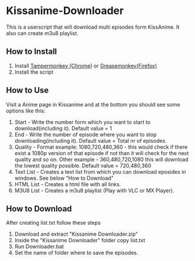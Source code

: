 # Kissanime-Downloader
This is a userscript that will download multi episodes form KissAnime. It also can create m3u8 playlist.

## How to Install
1. Install [Tampermonkey (Chrome)](https://chrome.google.com/webstore/detail/tampermonkey/dhdgffkkebhmkfjojejmpbldmpobfkfo) or [ Greasemonkey(Firefox)](https://addons.mozilla.org/firefox/addon/greasemonkey/)
2. Install the script

## How to Use
Visit a Anime page in Kissanime and at the bottom you should see some options like this:
1. Start - Write the number form which you want to start to download(including it). Default value = 1
2. End - Write the number of episode where you want to stop downloading(including it). Default value = Total nr of episodes.
3. Quality - Format example: 1080,720,480,360 - this would check if there exist a 1080p version of that episode if not than it will check for the next quality and so on. Other example - 360,480,720,1080 this will download the lowest quality possible. Default value = 720,480,360
4. Text List - Creates a text list from which you can download eposides in windows. See below "How to Download"
5. HTML List - Creates a html file with all links.
6. M3U8 List - Creates a m3u8 playlist (Play with VLC or MX Player).

## How to Download
After creating list.txt follow these steps
1. Download and extract "Kissanime Downloader.zip"
2. Inside the "Kissanime Downloader" folder copy list.txt
3. Run Downloader.bat
4. Set the name of folder where to save the episodes.

